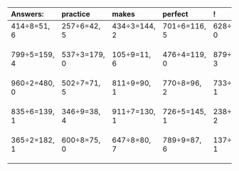 | Answers: | practice | makes | perfect | ! |
| :--- | :--- | :--- | :--- | :--- |
| 414÷8=51, 6 | 257÷6=42, 5 | 434÷3=144, 2 | 701÷6=116, 5 | 628÷4=157, 0 | 
|   |   |   |   |   | 
|   |   |   |   |   | 
|   |   |   |   |   | 
| 799÷5=159, 4 | 537÷3=179, 0 | 105÷9=11, 6 | 476÷4=119, 0 | 879÷6=146, 3 | 
|   |   |   |   |   | 
|   |   |   |   |   | 
|   |   |   |   |   | 
| 960÷2=480, 0 | 502÷7=71, 5 | 811÷9=90, 1 | 770÷8=96, 2 | 733÷3=244, 1 | 
|   |   |   |   |   | 
|   |   |   |   |   | 
|   |   |   |   |   | 
| 835÷6=139, 1 | 346÷9=38, 4 | 911÷7=130, 1 | 726÷5=145, 1 | 238÷4=59, 2 | 
|   |   |   |   |   | 
|   |   |   |   |   | 
|   |   |   |   |   | 
| 365÷2=182, 1 | 600÷8=75, 0 | 647÷8=80, 7 | 789÷9=87, 6 | 137÷8=17, 1 | 
|   |   |   |   |   | 
|   |   |   |   |   | 
|   |   |   |   |   | 
